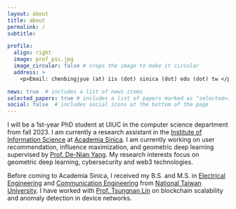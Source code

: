 ```yaml
---
layout: about
title: about
permalink: /
subtitle: 

profile:
  align: right
  image: prof_pic.jpg
  image_circular: false # crops the image to make it circular
  address: >
    <p>Email: chenbingjyue (at) iis (dot) sinica (dot) edu (dot) tw </p>

news: true  # includes a list of news items
selected_papers: true # includes a list of papers marked as "selected={true}"
social: false  # includes social icons at the bottom of the page
---
```


I will be a 1st-year PhD student at UIUC in the computer science department from fall 2023. I am currently a research assistant in the [Institute of Information Science](https://www.iis.sinica.edu.tw/en/index.html) at [Academia Sinica](https://www.sinica.edu.tw/en). I am currently working on user recommendation, influence maximization, and geometric deep learning supervised by [Prof. De-Nian Yang](https://homepage.iis.sinica.edu.tw/pages/dnyang/vita_en.html). My research interests focus on geometric deep learning, cybersecurity and web3 technologies.

Before coming to Academia Sinica, I received my B.S. and M.S. in [Electrical Engineering](https://web.ee.ntu.edu.tw/eng/index.php) and [Communication Engineering](https://comm.ntu.edu.tw/en/) from [National Taiwan University](https://www.ntu.edu.tw/english/). I have worked with [Prof. Tsungnan Lin](https://www.ee.ntu.edu.tw/profile1.php?id=76) on blockchain scalability and anomaly detection in device networks.
